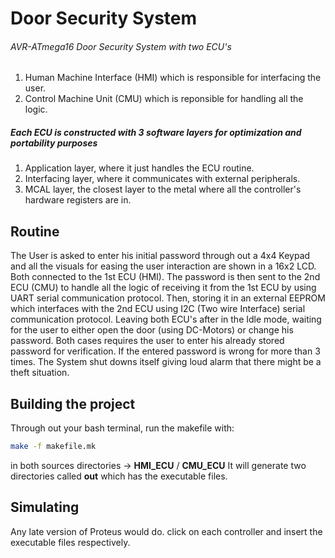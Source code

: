 # Door Security System


###### AVR-ATmega16 Door Security System with two ECU's

1. Human Machine Interface (HMI) which is responsible for interfacing the user.
2. Control Machine Unit (CMU) which is reponsible for handling all the logic.

##### Each ECU is constructed with 3 software layers for optimization and portability purposes
1. Application layer, where it just handles the ECU routine.
2. Interfacing layer, where it communicates with external peripherals.
3. MCAL layer, the closest layer to the metal where all the controller's hardware registers are in.

## Routine
The User is asked to enter his initial password through out a 4x4 Keypad and all the visuals for easing
the user interaction are shown in a 16x2 LCD. Both connected to the 1st ECU (HMI).
The password is then sent to the 2nd ECU (CMU) to handle all the logic of receiving it from the 1st ECU
by using UART serial communication protocol. Then, storing it in an external EEPROM which interfaces with the 2nd ECU using
I2C (Two wire Interface) serial communication protocol. Leaving both ECU's after in the Idle mode, waiting for the user
to either open the door (using DC-Motors) or change his password. Both cases requires the user to enter his already
stored password for verification. If the entered password is wrong for more than 3 times. The System shut downs itself
giving loud alarm that there might be a theft situation.

## Building the project
Through out your bash terminal, run the makefile with:
```bash
make -f makefile.mk
```
in both sources directories -> **HMI_ECU** / **CMU_ECU** 
It will generate two directories called **out** which has the executable files.

## Simulating
Any late version of Proteus would do. click on each controller and insert the executable files respectively.